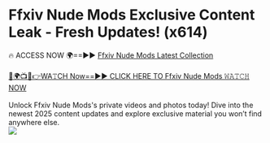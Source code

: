 # Ffxiv Nude Mods Exclusive Content Leak - Fresh Updates! (x614)

🔥 ACCESS NOW 🌍==►► <a href="https://tinyurl.com/2mz8nhtm" rel="nofollow">Ffxiv Nude Mods Latest Collection</a>
<br><br>
[🔴🌍📺📱👉WA𝚃CH Now==►► CLICK HERE TO Ffxiv Nude Mods 𝚆𝙰𝚃𝙲𝙷 NOW](https://tinyurl.com/2mz8nhtm)
<br><br>
Unlock Ffxiv Nude Mods's private videos and photos today! Dive into the newest 2025 content updates and explore exclusive material you won’t find anywhere else.
<br>
<a href="https://tinyurl.com/2mz8nhtm" rel="nofollow" data-target="animated-image.originalLink"><img src="https://camo.githubusercontent.com/8a4f000d20f83aca3bf7ec5f350d767afa0574a8a352519fd8cfa583a6f93a33/68747470733a2f2f692e696d6775722e636f6d2f644a486b345a712e676966" data-canonical-src="https://i.imgur.com/dJHk4Zq.gif" style="max-width: 100%; display: inline-block;" data-target="animated-image.originalImage"></a>
<br>
